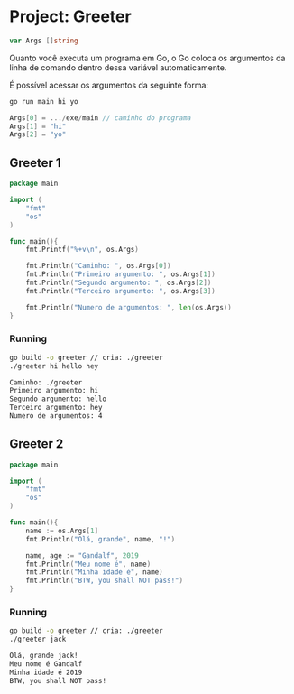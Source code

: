 # Project: Greeter

```go
var Args []string
```

Quanto você executa um programa em Go, o Go coloca os argumentos da linha de comando dentro dessa variável automaticamente.

É possível acessar os argumentos da seguinte forma:

```bash
go run main hi yo
```

```go
Args[0] = .../exe/main // caminho do programa
Args[1] = "hi"
Args[2] = "yo"
```

## Greeter 1

```go
package main

import (
    "fmt"
    "os"
)

func main(){
    fmt.Printf("%+v\n", os.Args)

    fmt.Println("Caminho: ", os.Args[0])
    fmt.Println("Primeiro argumento: ", os.Args[1])
    fmt.Println("Segundo argumento: ", os.Args[2])
    fmt.Println("Terceiro argumento: ", os.Args[3])

    fmt.Println("Numero de argumentos: ", len(os.Args))
}
```

### Running

```bash
go build -o greeter // cria: ./greeter
./greeter hi hello hey

Caminho: ./greeter
Primeiro argumento: hi
Segundo argumento: hello
Terceiro argumento: hey
Numero de argumentos: 4
```

## Greeter 2

```go
package main

import (
    "fmt"
    "os"
)

func main(){
    name := os.Args[1]
    fmt.Println("Olá, grande", name, "!")

    name, age := "Gandalf", 2019
    fmt.Println("Meu nome é", name)
    fmt.Println("Minha idade é", name)
    fmt.Println("BTW, you shall NOT pass!")
}
```

### Running

```bash
go build -o greeter // cria: ./greeter
./greeter jack

Olá, grande jack!
Meu nome é Gandalf
Minha idade é 2019
BTW, you shall NOT pass!
```
